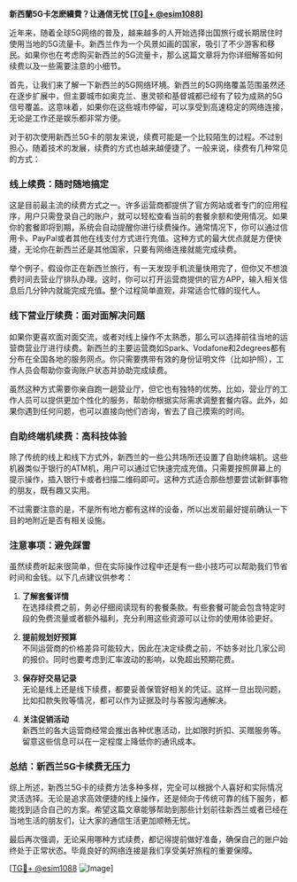 **新西蘭5G卡怎麽續費？让通信无忧 [[TG💪+ @esim1088](https://t.me/s/esim1088)]**

近年来，随着全球5G网络的普及，越来越多的人开始选择出国旅行或长期居住时使用当地的5G流量卡。新西兰作为一个风景如画的国家，吸引了不少游客和移民。如果你也在考虑购买新西兰的5G流量卡，那么这篇文章将为你详细解答如何续费以及一些需要注意的小细节。

首先，让我们来了解一下新西兰的5G网络环境。新西兰的5G网络覆盖范围虽然还在逐步扩展中，但主要城市如奥克兰、惠灵顿和基督城都已经有了较为成熟的5G信号覆盖。这意味着，如果你在这些城市停留，可以享受到高速稳定的网络连接，无论是工作还是娱乐都非常方便。

对于初次使用新西兰5G卡的朋友来说，续费可能是一个比较陌生的过程。不过别担心，随着技术的发展，续费的方式也越来越便捷了。一般来说，续费有几种常见的方式：

### **线上续费：随时随地搞定**
这是目前最主流的续费方式之一。许多运营商都提供了官方网站或者专门的应用程序，用户只需登录自己的账户，就可以轻松查看当前的套餐余额和使用情况。如果你的套餐即将到期，系统会自动提醒你进行续费操作。通常情况下，你可以通过信用卡、PayPal或者其他在线支付方式进行充值。这种方式的最大优点就是方便快捷，无论你在新西兰还是其他国家，只要有网络连接就能完成续费。

举个例子，假设你正在新西兰旅行，有一天发现手机流量快用完了，但你又不想浪费时间去营业厅排队办理。这时，你可以打开运营商提供的官方APP，输入相关信息后几分钟内就能完成充值。整个过程简单直观，非常适合忙碌的现代人。

### **线下营业厅续费：面对面解决问题**
如果你更喜欢面对面交流，或者对线上操作不太熟悉，那么可以选择前往当地的运营商营业厅进行续费。新西兰的主要运营商如Spark、Vodafone和2degrees都有分布在全国各地的服务网点。你只需要携带有效的身份证明文件（比如护照），工作人员会帮助你查询账户状态并协助完成续费。

虽然这种方式需要你亲自跑一趟营业厅，但它也有独特的优势。比如，营业厅的工作人员可以提供更加个性化的服务，帮助你根据实际需求调整套餐内容。此外，如果你遇到任何问题，也可以直接向他们咨询，省去了自己摸索的时间。

### **自助终端机续费：高科技体验**
除了传统的线上和线下方式外，新西兰的一些公共场所还设置了自助终端机。这些机器类似于银行的ATM机，用户可以通过它快速完成充值。只需要按照屏幕上的提示操作，插入银行卡或者扫描二维码即可。这种方式适合那些想要尝试新鲜事物的朋友，既有趣又实用。

不过需要注意的是，不是所有地方都有这样的设备，所以出发前最好提前确认一下目的地附近是否有相关设施。

### **注意事项：避免踩雷**
虽然续费听起来很简单，但在实际操作过程中还是有一些小技巧可以帮助我们节省时间和金钱。以下几点建议供参考：

1. **了解套餐详情**  
   在选择续费之前，务必仔细阅读现有的套餐条款。有些套餐可能会包含特定时段的免费流量或者额外福利，充分利用这些资源可以让你的使用体验更好。

2. **提前规划好预算**  
   不同运营商的价格差异可能较大，因此在决定续费之前，不妨多对比几家公司的报价。同时也要考虑到汇率波动的影响，以免超出预期花费。

3. **保存好交易记录**  
   无论是线上还是线下续费，都要妥善保管好相关的凭证。这样一旦出现问题，比如扣款失败等情况，都可以作为证据及时与客服沟通解决。

4. **关注促销活动**  
   新西兰的各大运营商经常会推出各种优惠活动，比如限时折扣、买赠服务等。留意这些信息可以在一定程度上降低你的通讯成本。

### **总结：新西兰5G卡续费无压力**
综上所述，新西兰5G卡的续费方法多种多样，完全可以根据个人喜好和实际情况灵活选择。无论是追求高效便捷的线上操作，还是倾向于传统可靠的线下服务，都能找到适合自己的方案。希望这篇文章能够帮助到那些计划前往新西兰或者已经在当地生活的朋友们，让大家的通信生活更加顺畅无忧。

最后再次强调，无论采用哪种方式续费，都记得提前做好准备，确保自己的账户始终处于正常状态。毕竟良好的网络连接是我们享受美好旅程的重要保障。

[[TG💪+ @esim1088](https://t.me/s/esim1088) ![Image](https://i.postimg.cc/4NQfJmqS/Snipaste-2025-05-13-00-14-12.png)]